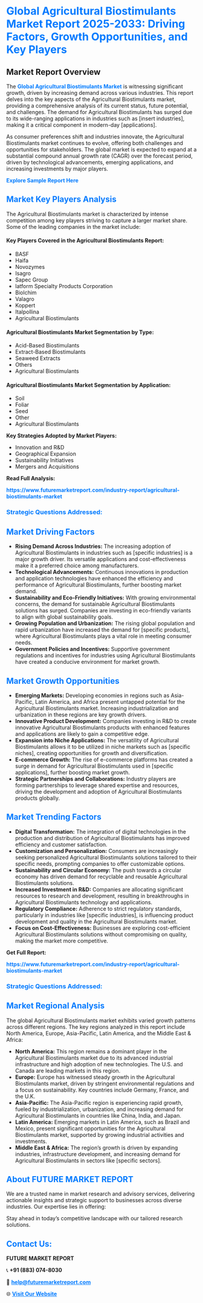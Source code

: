 <h1 style="color: #007BFF;">Global Agricultural Biostimulants Market Report 2025-2033: Driving Factors, Growth Opportunities, and Key Players</h1>

<section id="overview">
<h2>Market Report Overview</h2>
<p>The <a href="https://www.futuremarketreport.com/industry-report/agricultural-biostimulants-market" style="color: #007BFF; text-decoration: none;"><strong>Global Agricultural Biostimulants Market</strong></a> is witnessing significant growth, driven by increasing demand across various industries. This report delves into the key aspects of the Agricultural Biostimulants market, providing a comprehensive analysis of its current status, future potential, and challenges. The demand for Agricultural Biostimulants has surged due to its wide-ranging applications in industries such as [insert industries], making it a critical component in modern-day [applications].</p>
<p>As consumer preferences shift and industries innovate, the Agricultural Biostimulants market continues to evolve, offering both challenges and opportunities for stakeholders. The global market is expected to expand at a substantial compound annual growth rate (CAGR) over the forecast period, driven by technological advancements, emerging applications, and increasing investments by major players.</p>
</section>

<section id="overview">
<p><a href="https://www.futuremarketreport.com/request-sample/reportId=107502" style="color: #007BFF; text-decoration: none;"><strong>Explore Sample Report Here</strong></a></p>
</section>

<section id="key-players">
<h2 style="color: #007BFF;">Market Key Players Analysis</h2>
<p>The Agricultural Biostimulants market is characterized by intense competition among key players striving to capture a larger market share. Some of the leading companies in the market include:</p>
<h4>Key Players Covered in the Agricultural Biostimulants Report:</h4>
<ul><li>BASF</li><li>Haifa</li><li>Novozymes</li><li>Isagro</li><li>Sapec Group</li><li>latform Specialty Products Corporation</li><li>Biolchim</li><li>Valagro</li><li>Koppert</li><li>Italpollina</li><li>Agricultural Biostimulants</li></ul>
<h4>Agricultural Biostimulants Market Segmentation by Type:</h4>
<ul><li>Acid-Based Biostimulants</li><li>Extract-Based Biostimulants</li><li>Seaweed Extracts</li><li>Others</li><li>Agricultural Biostimulants</li></ul>

<h4>Agricultural Biostimulants Market Segmentation by Application:</h4>
<ul><li>Soil</li><li>Foliar</li><li>Seed</li><li>Other</li><li>Agricultural Biostimulants</li></ul>
<p><strong>Key Strategies Adopted by Market Players:</strong></p>
<ul>
<li>Innovation and R&D</li>
<li>Geographical Expansion</li>
<li>Sustainability Initiatives</li>
<li>Mergers and Acquisitions</li>
</ul>
</section>

<section>
<p><strong>Read Full Analysis: </strong></p><a href="https://www.futuremarketreport.com/industry-report/agricultural-biostimulants-market" style="color: #007BFF; text-decoration: none;"><strong>https://www.futuremarketreport.com/industry-report/agricultural-biostimulants-market</strong></a>
<h3 style="color: #007BFF;">Strategic Questions Addressed:</h3>
</section>

<section id="driving-factors">
<h2 style="color: #007BFF;">Market Driving Factors</h2>
<ul>
<li><strong>Rising Demand Across Industries:</strong> The increasing adoption of Agricultural Biostimulants in industries such as [specific industries] is a major growth driver. Its versatile applications and cost-effectiveness make it a preferred choice among manufacturers.</li>
<li><strong>Technological Advancements:</strong> Continuous innovations in production and application technologies have enhanced the efficiency and performance of Agricultural Biostimulants, further boosting market demand.</li>
<li><strong>Sustainability and Eco-Friendly Initiatives:</strong> With growing environmental concerns, the demand for sustainable Agricultural Biostimulants solutions has surged. Companies are investing in eco-friendly variants to align with global sustainability goals.</li>
<li><strong>Growing Population and Urbanization:</strong> The rising global population and rapid urbanization have increased the demand for [specific products], where Agricultural Biostimulants plays a vital role in meeting consumer needs.</li>
<li><strong>Government Policies and Incentives:</strong> Supportive government regulations and incentives for industries using Agricultural Biostimulants have created a conducive environment for market growth.</li>
</ul>
</section>

<section id="growth-opportunities">
<h2 style="color: #007BFF;">Market Growth Opportunities</h2>
<ul>
<li><strong>Emerging Markets:</strong> Developing economies in regions such as Asia-Pacific, Latin America, and Africa present untapped potential for the Agricultural Biostimulants market. Increasing industrialization and urbanization in these regions are key growth drivers.</li>
<li><strong>Innovative Product Development:</strong> Companies investing in R&D to create innovative Agricultural Biostimulants products with enhanced features and applications are likely to gain a competitive edge.</li>
<li><strong>Expansion into Niche Applications:</strong> The versatility of Agricultural Biostimulants allows it to be utilized in niche markets such as [specific niches], creating opportunities for growth and diversification.</li>
<li><strong>E-commerce Growth:</strong> The rise of e-commerce platforms has created a surge in demand for Agricultural Biostimulants used in [specific applications], further boosting market growth.</li>
<li><strong>Strategic Partnerships and Collaborations:</strong> Industry players are forming partnerships to leverage shared expertise and resources, driving the development and adoption of Agricultural Biostimulants products globally.</li>
</ul>
</section>

<section id="trending-factors">
<h2 style="color: #007BFF;">Market Trending Factors</h2>
<ul>
<li><strong>Digital Transformation:</strong> The integration of digital technologies in the production and distribution of Agricultural Biostimulants has improved efficiency and customer satisfaction.</li>
<li><strong>Customization and Personalization:</strong> Consumers are increasingly seeking personalized Agricultural Biostimulants solutions tailored to their specific needs, prompting companies to offer customizable options.</li>
<li><strong>Sustainability and Circular Economy:</strong> The push towards a circular economy has driven demand for recyclable and reusable Agricultural Biostimulants solutions.</li>
<li><strong>Increased Investment in R&D:</strong> Companies are allocating significant resources to research and development, resulting in breakthroughs in Agricultural Biostimulants technology and applications.</li>
<li><strong>Regulatory Compliance:</strong> Adherence to strict regulatory standards, particularly in industries like [specific industries], is influencing product development and quality in the Agricultural Biostimulants market.</li>
<li><strong>Focus on Cost-Effectiveness:</strong> Businesses are exploring cost-efficient Agricultural Biostimulants solutions without compromising on quality, making the market more competitive.</li>
</ul>
</section>

<section>
<p><strong>Get Full Report: </strong></p><a href="https://www.futuremarketreport.com/industry-report/agricultural-biostimulants-market" style="color: #007BFF; text-decoration: none;"><strong>https://www.futuremarketreport.com/industry-report/agricultural-biostimulants-market</strong></a>
<h3 style="color: #007BFF;">Strategic Questions Addressed:</h3>
</section>


<section id="regional-analysis">
<h2 style="color: #007BFF;">Market Regional Analysis</h2>
<p>The global Agricultural Biostimulants market exhibits varied growth patterns across different regions. The key regions analyzed in this report include North America, Europe, Asia-Pacific, Latin America, and the Middle East & Africa:</p>
<ul>
<li><strong>North America:</strong> This region remains a dominant player in the Agricultural Biostimulants market due to its advanced industrial infrastructure and high adoption of new technologies. The U.S. and Canada are leading markets in this region.</li>
<li><strong>Europe:</strong> Europe has witnessed steady growth in the Agricultural Biostimulants market, driven by stringent environmental regulations and a focus on sustainability. Key countries include Germany, France, and the U.K.</li>
<li><strong>Asia-Pacific:</strong> The Asia-Pacific region is experiencing rapid growth, fueled by industrialization, urbanization, and increasing demand for Agricultural Biostimulants in countries like China, India, and Japan.</li>
<li><strong>Latin America:</strong> Emerging markets in Latin America, such as Brazil and Mexico, present significant opportunities for the Agricultural Biostimulants market, supported by growing industrial activities and investments.</li>
<li><strong>Middle East & Africa:</strong> The region’s growth is driven by expanding industries, infrastructure development, and increasing demand for Agricultural Biostimulants in sectors like [specific sectors].</li>
</ul>
</section>

<footer>
<h2 style="color: #007BFF;">About FUTURE MARKET REPORT</h2>
<p>We are a trusted name in market research and advisory services, delivering actionable insights and strategic support to businesses across diverse industries. Our expertise lies in offering:</p>

<p>Stay ahead in today’s competitive landscape with our tailored research solutions.</p>

<h2 style="color: #007BFF;">Contact Us:</h2>
<p><strong>FUTURE MARKET REPORT</strong></p>
<p>📞 <strong>+91 (883) 074-8030</strong></p>
<p>📧 <strong><a href="mailto:help@futuremarketreport.com" style="color: #007BFF;">help@futuremarketreport.com</a></strong></p>
<p>🌐 <strong><a href="https://www.futuremarketreport.com/" style="color: #007BFF;">Visit Our Website</a></strong></p>
</footer>